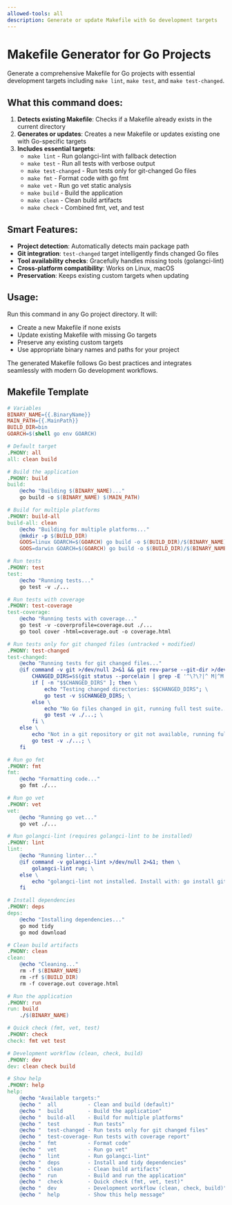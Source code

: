 ```yaml
---
allowed-tools: all
description: Generate or update Makefile with Go development targets
---
```


# Makefile Generator for Go Projects

Generate a comprehensive Makefile for Go projects with essential development targets including `make lint`, `make test`, and `make test-changed`.

## What this command does:

1. **Detects existing Makefile**: Checks if a Makefile already exists in the current directory
2. **Generates or updates**: Creates a new Makefile or updates existing one with Go-specific targets
3. **Includes essential targets**:
   - `make lint` - Run golangci-lint with fallback detection
   - `make test` - Run all tests with verbose output
   - `make test-changed` - Run tests only for git-changed Go files
   - `make fmt` - Format code with go fmt
   - `make vet` - Run go vet static analysis
   - `make build` - Build the application
   - `make clean` - Clean build artifacts
   - `make check` - Combined fmt, vet, and test

## Smart Features:

- **Project detection**: Automatically detects main package path
- **Git integration**: `test-changed` target intelligently finds changed Go files
- **Tool availability checks**: Gracefully handles missing tools (golangci-lint)
- **Cross-platform compatibility**: Works on Linux, macOS
- **Preservation**: Keeps existing custom targets when updating

## Usage:

Run this command in any Go project directory. It will:
- Create a new Makefile if none exists
- Update existing Makefile with missing Go targets
- Preserve any existing custom targets
- Use appropriate binary names and paths for your project

The generated Makefile follows Go best practices and integrates seamlessly with modern Go development workflows.

## Makefile Template

```makefile
# Variables
BINARY_NAME={{.BinaryName}}
MAIN_PATH={{.MainPath}}
BUILD_DIR=bin
GOARCH=$(shell go env GOARCH)

# Default target
.PHONY: all
all: clean build

# Build the application
.PHONY: build
build:
	@echo "Building $(BINARY_NAME)..."
	go build -o $(BINARY_NAME) $(MAIN_PATH)

# Build for multiple platforms
.PHONY: build-all
build-all: clean
	@echo "Building for multiple platforms..."
	@mkdir -p $(BUILD_DIR)
	GOOS=linux GOARCH=$(GOARCH) go build -o $(BUILD_DIR)/$(BINARY_NAME)-linux-$(GOARCH) $(MAIN_PATH)
	GOOS=darwin GOARCH=$(GOARCH) go build -o $(BUILD_DIR)/$(BINARY_NAME)-darwin-$(GOARCH) $(MAIN_PATH)

# Run tests
.PHONY: test
test:
	@echo "Running tests..."
	go test -v ./...

# Run tests with coverage
.PHONY: test-coverage
test-coverage:
	@echo "Running tests with coverage..."
	go test -v -coverprofile=coverage.out ./...
	go tool cover -html=coverage.out -o coverage.html

# Run tests only for git changed files (untracked + modified)
.PHONY: test-changed
test-changed:
	@echo "Running tests for git changed files..."
	@if command -v git >/dev/null 2>&1 && git rev-parse --git-dir >/dev/null 2>&1; then \
		CHANGED_DIRS=$$(git status --porcelain | grep -E '^\?\?|^ M|^M |^A ' | awk '{print $$2}' | grep '\.go$$' | xargs -I {} dirname {} | sort -u | sed 's|^|./|' | tr '\n' ' '); \
		if [ -n "$$CHANGED_DIRS" ]; then \
			echo "Testing changed directories: $$CHANGED_DIRS"; \
			go test -v $$CHANGED_DIRS; \
		else \
			echo "No Go files changed in git, running full test suite..."; \
			go test -v ./...; \
		fi \
	else \
		echo "Not in a git repository or git not available, running full test suite..."; \
		go test -v ./...; \
	fi

# Run go fmt
.PHONY: fmt
fmt:
	@echo "Formatting code..."
	go fmt ./...

# Run go vet
.PHONY: vet
vet:
	@echo "Running go vet..."
	go vet ./...

# Run golangci-lint (requires golangci-lint to be installed)
.PHONY: lint
lint:
	@echo "Running linter..."
	@if command -v golangci-lint >/dev/null 2>&1; then \
		golangci-lint run; \
	else \
		echo "golangci-lint not installed. Install with: go install github.com/golangci/golangci-lint/cmd/golangci-lint@latest"; \
	fi

# Install dependencies
.PHONY: deps
deps:
	@echo "Installing dependencies..."
	go mod tidy
	go mod download

# Clean build artifacts
.PHONY: clean
clean:
	@echo "Cleaning..."
	rm -f $(BINARY_NAME)
	rm -rf $(BUILD_DIR)
	rm -f coverage.out coverage.html

# Run the application
.PHONY: run
run: build
	./$(BINARY_NAME)

# Quick check (fmt, vet, test)
.PHONY: check
check: fmt vet test

# Development workflow (clean, check, build)
.PHONY: dev
dev: clean check build

# Show help
.PHONY: help
help:
	@echo "Available targets:"
	@echo "  all          - Clean and build (default)"
	@echo "  build        - Build the application"
	@echo "  build-all    - Build for multiple platforms"
	@echo "  test         - Run tests"
	@echo "  test-changed - Run tests only for git changed files"
	@echo "  test-coverage- Run tests with coverage report"
	@echo "  fmt          - Format code"
	@echo "  vet          - Run go vet"
	@echo "  lint         - Run golangci-lint"
	@echo "  deps         - Install and tidy dependencies"
	@echo "  clean        - Clean build artifacts"
	@echo "  run          - Build and run the application"
	@echo "  check        - Quick check (fmt, vet, test)"
	@echo "  dev          - Development workflow (clean, check, build)"
	@echo "  help         - Show this help message"
```
